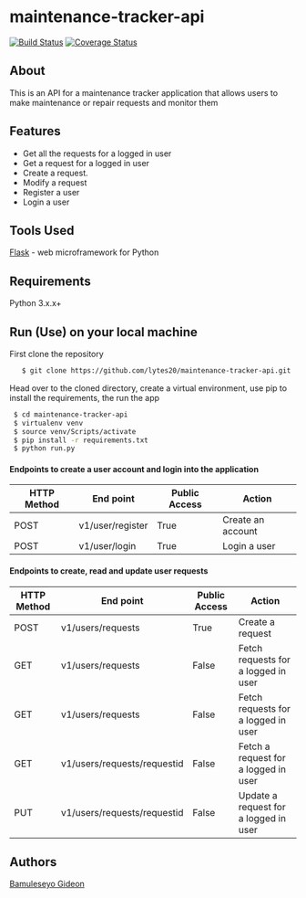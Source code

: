 # maintenance-tracker-api
[![Build Status](https://travis-ci.org/lytes20/maintenance-tracker-api.svg?branch=master)](https://travis-ci.org/lytes20/maintenance-tracker-api)
[![Coverage Status](https://coveralls.io/repos/github/lytes20/maintenance-tracker-api/badge.svg?branch=master)](https://coveralls.io/github/lytes20/maintenance-tracker-api?branch=master)

## About
This is an API for a maintenance tracker application that allows users to make maintenance or repair requests and monitor them
## Features
- Get all the requests for a logged in user
- Get a request for a logged in user
- Create a request.
- Modify a request
- Register a user
- Login a user
## Tools Used
[Flask](http://flask.pocoo.org/) - web microframework for Python
## Requirements
Python 3.x.x+
## Run (Use) on your local machine
First clone the repository
```sh
   $ git clone https://github.com/lytes20/maintenance-tracker-api.git
   ```
   Head over to the cloned directory, create a virtual environment, use pip to install the requirements, the run the app
   ```sh
    $ cd maintenance-tracker-api
    $ virtualenv venv
    $ source venv/Scripts/activate
    $ pip install -r requirements.txt
    $ python run.py
```
#### Endpoints to create a user account and login into the application
HTTP Method|End point | Public Access|Action
-----------|----------|--------------|------
POST | v1/user/register | True | Create an account
POST | v1/user/login | True | Login a user

#### Endpoints to create, read and update user requests
HTTP Method|End point | Public Access|Action
-----------|----------|--------------|------
POST | v1/users/requests | True | Create a request
GET | v1/users/requests | False | Fetch requests for a logged in user
GET | v1/users/requests | False | Fetch requests for a logged in user
GET | v1/users/requests/requestid | False | Fetch a request for a logged in user
PUT | v1/users/requests/requestid | False | Update a request for a logged in user

## Authors
[Bamuleseyo Gideon](https://github.com/lytes20)

